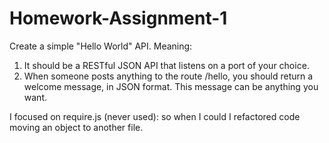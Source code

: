 # Homework-Assignment-1
Create a simple "Hello World" API. Meaning:  

1. It should be a RESTful JSON API that listens on a port of your choice.   
2. When someone posts anything to the route /hello, you should return a welcome message, in JSON format. This message can be anything you want. 

I focused on require.js (never used): so when I could I refactored code moving an object to another file.
